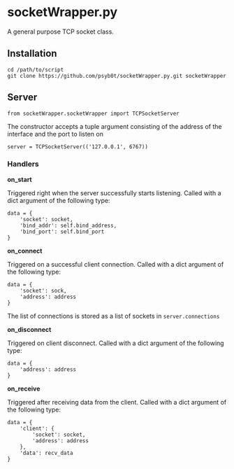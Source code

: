 # socketWrapper.py

A general purpose TCP socket class.

## Installation
```
cd /path/to/script
git clone https://github.com/psyb0t/socketWrapper.py.git socketWrapper
```

## Server

```
from socketWrapper.socketWrapper import TCPSocketServer
```

The constructor accepts a tuple argument consisting of the address of the interface and the port to listen on

```
server = TCPSocketServer(('127.0.0.1', 6767))
```

### Handlers
__on_start__

Triggered right when the server successfully starts listening. Called with a dict argument of the following type:
```
data = {
    'socket': socket,
    'bind_addr': self.bind_address,
    'bind_port': self.bind_port
}
```

__on_connect__

Triggered on a successful client connection. Called with a dict argument of the following type:
```
data = {
    'socket': sock,
    'address': address
}
```

The list of connections is stored as a list of sockets in `server.connections`

__on_disconnect__

Triggered on client disconnect. Called with a dict argument of the following type:
```
data = {
    'address': address
}
```

__on_receive__

Triggered after receiving data from the client. Called with a dict argument of the following type:
```
data = {
    'client': {
        'socket': socket,
        'address': address
    },
    'data': recv_data
}
```
